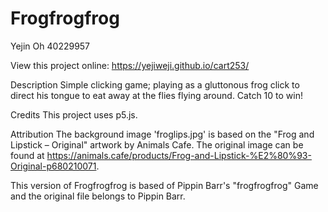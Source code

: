 # Frogfrogfrog

Yejin Oh 40229957

View this project online: https://yejiweji.github.io/cart253/ 

Description
Simple clicking game; playing as a gluttonous frog click to direct his tongue to eat away at the flies flying around. Catch 10 to win!

Credits
This project uses p5.js.

Attribution
The background image 'froglips.jpg' is based on the "Frog and Lipstick – Original" artwork by Animals Cafe. The original image can be found at https://animals.cafe/products/Frog-and-Lipstick-%E2%80%93-Original-p680210071.

This version of Frogfrogfrog is based of Pippin Barr's "frogfrogfrog" Game and the original file belongs to Pippin Barr.